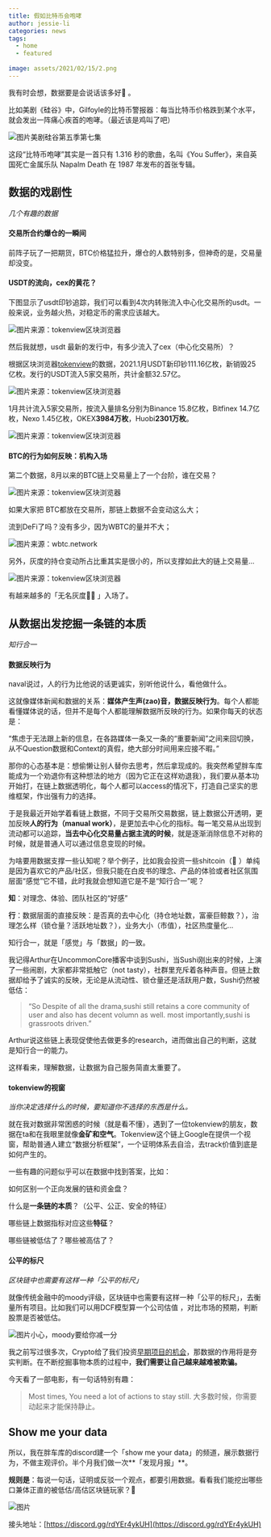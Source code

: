 ```yaml
---
title: 假如比特币会咆哮
author: jessie-li
categories: news
tags:
  - home
  - featured
 
image: assets/2021/02/15/2.png
---
```

我有时会想，数据要是会说话该多好🤔 。

比如美剧《硅谷》中，Gilfoyle的比特币警报器：每当比特币价格跌到某个水平，就会发出一阵痛心疾首的咆哮。（最近该是鸡叫了吧）

![图片](/assets/2021/02/15/2.png)美剧硅谷第五季第七集

这段“比特币咆哮”其实是一首只有 1.316 秒的歌曲，名叫《You Suffer》，来自英国死亡金属乐队 Napalm Death 在 1987 年发布的首张专辑。

## 数据的戏剧性

*几个有趣的数据*

#### 交易所合约爆仓的一瞬间

前阵子玩了一把期货，BTC价格猛拉升，爆仓的人数特别多，但神奇的是，交易量却没变。

#### USDT的流向，cex的黄花？

下图显示了usdt印钞追踪，我们可以看到4次内转账流入中心化交易所的usdt。一般来说，业务越火热，对稳定币的需求应该越大。

![图片](/assets/2021/02/15/3.png)来源：tokenview区块浏览器

然后我就想，usdt 最新的发行中，有多少流入了cex（中心化交易所）？

根据区块浏览器[tokenview](http://mp.weixin.qq.com/s?__biz=MzUyMjc4NTM4NA==&mid=2247484790&idx=1&sn=8546399fa1f913248e54440e93771b8d&chksm=f9c7c271ceb04b67a343485a11c081dd08c80c4568d5d90da1067587e82984c62f72a7312a1c&scene=21#wechat_redirect)的数据，2021.1月USDT新印钞111.16亿枚，新销毁25亿枚。发行的USDT流入5家交易所，共计金额32.57亿。

![图片](/assets/2021/02/15/4.png)来源：tokenview区块浏览器

1月共计流入5家交易所，按流入量排名分别为Binance 15.8亿枚，Bitfinex 14.7亿枚，Nexo 1.45亿枚，OKEX**3984万枚**，Huobi**2301万枚**。

![图片](/assets/2021/02/15/5.png)来源：tokenview区块浏览器

#### BTC的行为如何反映：机构入场

第二个数据，8月以来的BTC链上交易量上了一个台阶，谁在交易？

![图片](/assets/2021/02/15/6.png)来源：tokenview区块浏览器

如果大家把 BTC都放在交易所，那链上数据不会变动这么大；

流到DeFi了吗？没有多少，因为WBTC的量并不大；

![图片](/assets/2021/02/15/7.png)来源：wbtc.network

另外，灰度的持仓变动所占比重其实是很小的，所以支撑如此大的链上交易量...

![图片](/assets/2021/02/15/8.png)来源：tokenview区块浏览器

有越来越多的「无名灰度🙋‍♂️ 」入场了。

## 从数据出发挖掘一条链的本质

*知行合一*

#### **数据反映行为**

naval说过，人的行为比他说的话更诚实，别听他说什么，看他做什么。

这就像媒体新闻和数据的关系：**媒体产生声(zao)音，数据反映行为**。每个人都能看懂媒体说的话，但并不是每个人都能理解数据所反映的行为。如果你每天的状态是：

“焦虑于无法跟上新的信息，在各路媒体一条又一条的“重要新闻”之间来回切换，从不Question数据和Context的真假，绝大部分时间用来应接不暇。”

那你的心态基本是：想偷懒让别人替你去思考，然后拿现成的。我突然希望胖车库能成为一个劝退你有这种想法的地方（因为它正在这样劝退我），我们要从基本功开始打，在链上数据透明化，每个人都可以access的情况下，打造自己坚实的思维框架，作出强有力的选择。

于是我最近开始学着看链上数据，不同于交易所交易数据，链上数据公开透明，更加反映**人的行为（manual work）**，是更加去中心化的指标。每一笔交易从出现到流动都可以追踪，**当去中心化交易量占据主流的时候**，就是逐渐消除信息不对称的时候，就是普通人可以通过信息变现的时候。

为啥要用数据支撑一些认知呢？举个例子，比如我会投资一些shitcoin（🍣 ）单纯是因为喜欢它的产品/社区，但我只能在白皮书的理念、产品的体验或者社区氛围层面“感觉”它不错，此时我就会想知道它是不是“知行合一”呢？

**知**：对理念、体验、团队社区的“好感”

**行**：数据层面的直接反映：是否真的去中心化（持仓地址数，富豪巨鲸数？），治理怎么样（锁仓量？活跃地址数？），业务大小（市值），社区热度量化...

知行合一，就是「感觉」与「数据」的一致。

我记得Arthur在UncommonCore播客中谈到Sushi，当Sushi刚出来的时候，上演了一些闹剧，大家都非常抵触它（not tasty），社群里充斥着各种声音。但链上数据却给予了诚实的反映，无论是从流动性、锁仓量还是活跃用户数，Sushi仍然被低估：

>“So Despite of all the drama,sushi still retains a core community of user and also has decent volumn as well. most importantly,sushi is grassroots driven.”

Arthur说这些链上表现促使他去做更多的research，进而做出自己的判断，这就是知行合一的能力。

这样看来，理解数据，让数据为自己服务简直太重要了。

#### tokenview的视窗

*当你决定选择什么的时候，要知道你不选择的东西是什么。*

就在我对数据非常困惑的时候（就是看不懂），遇到了一位tokenview的朋友，数据在ta和在我眼里就像**金矿和空气**。Tokenview这个链上Google在提供一个视窗，帮助普通人建立“数据分析框架”，一个证明体系去自洽，去track价值到底是如何产生的。

一些有趣的问题似乎可以在数据中找到答案，比如：

如何区别一个正向发展的链和资金盘？

什么是**一条链的本质**？（公平、公正、安全的特征）

哪些链上数据指标对应这些**特征**？

哪些链被低估了？哪些被高估了？

#### 公平的标尺

*区块链中也需要有这样一种「公平的标尺」*

就像传统金融中的moody评级，区块链中也需要有这样一种「公平的标尺」，去衡量所有项目。比如我们可以用DCF模型算一个公司估值 ，对比市场的预期，判断股票是否被低估。

![图片](/assets/2021/02/15/9.png)小心，moody要给你减一分

我之前写过很多次，Crypto给了我们投资[早期项目的机会](http://mp.weixin.qq.com/s?__biz=MzU5NjQxNzQ3Mw==&mid=2247485715&idx=1&sn=3f22d58f255469bc3dd4762a5678e7bd&chksm=fe6247bdc915ceab7435429d8056a41e905d3eb3e8ff6771f7ba77c0af3175dfe03cc0c84c14&scene=21#wechat_redirect)，那数据的作用将是夯实判断。在不断挖掘事物本质的过程中，**我们需要让自己越来越难被欺骗。**

今天看了一部电影，有一句话特别有趣：

>Most times, You need a lot of actions to stay still. 大多数时候，你需要动起来才能保持静止。
## Show me your data

所以，我在胖车库的discord建一个「show me your data」的频道，展示数据行为，不做主观评价。半个月我们做一次**「发现月报」**。

**规则是**：每说一句话，证明或反驳一个观点，都要引用数据。看看我们能挖出哪些口兼体正直的被低估/高估区块链玩家？🤔

![图片](/assets/2021/02/15/10.png)

接头地址：[https://discord.gg/rdYEr4ykUH](https://discord.gg/rdYEr4ykUH)


